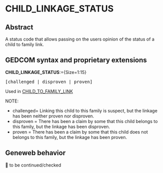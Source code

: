 ﻿# CHILD_LINKAGE_STATUS
## Abstract
A status code that allows passing on the users opinion of the status of a child to family link.


## GEDCOM syntax and proprietary extensions

**CHILD_LINKAGE_STATUS**:={Size=1:15}
<pre>
[challenged | disproven | proven]
</pre>
Used in <a href=Ged.CHILD_TO_FAMILY_LINK.md>CHILD_TO_FAMILY_LINK</a><br />


NOTE:
- challenged= Linking this child to this family is suspect, but the linkage has been neither proven nor disproven.
- disproven = There has been a claim by some that this child belongs to this family, but the linkage has been disproven.
- proven    = There has been a claim by some that this child does not belongs to this family, but the linkage has been proven.

## Geneweb behavior



🚧 to be continued/checked

